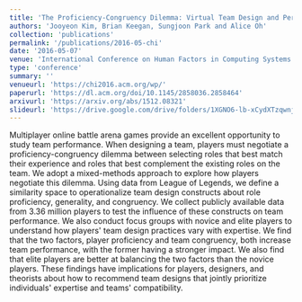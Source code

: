 ```yaml
---
title: 'The Proficiency-Congruency Dilemma: Virtual Team Design and Performance in Multiplayer Online Games'
authors: 'Jooyeon Kim, Brian Keegan, Sungjoon Park and Alice Oh'
collection: 'publications'
permalink: '/publications/2016-05-chi'
date: '2016-05-07'
venue: 'International Conference on Human Factors in Computing Systems (CHI)'
type: 'conference'
summary: ''
venueurl: 'https://chi2016.acm.org/wp/'
paperurl: 'https://dl.acm.org/doi/10.1145/2858036.2858464'
arxivurl: 'https://arxiv.org/abs/1512.08321'
slideurl: 'https://drive.google.com/drive/folders/1XGNO6-lb-xCydXTzqwnjaLQLpFeUgrz5'
---
```


Multiplayer online battle arena games provide an excellent opportunity to study team performance. When designing a team, players must negotiate a proficiency-congruency dilemma between selecting roles that best match their experience and roles that best complement the existing roles on the team. We adopt a mixed-methods approach to explore how players negotiate this dilemma. Using data from League of Legends, we define a similarity space to operationalize team design constructs about role proficiency, generality, and congruency. We collect publicly available data from 3.36 million players to test the influence of these constructs on team performance. We also conduct focus groups with novice and elite players to understand how players' team design practices vary with expertise. We find that the two factors, player proficiency and team congruency, both increase team performance, with the former having a stronger impact. We also find that elite players are better at balancing the two factors than the novice players. These findings have implications for players, designers, and theorists about how to recommend team designs that jointly prioritize individuals' expertise and teams' compatibility.